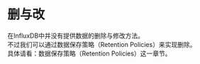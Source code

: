# 删与改

在InfluxDB中并没有提供数据的删除与修改方法。   
不过我们可以通过数据保存策略（Retention Policies）来实现删除。    
具体请看：数据保存策略（Retention Policies）这一章节。  